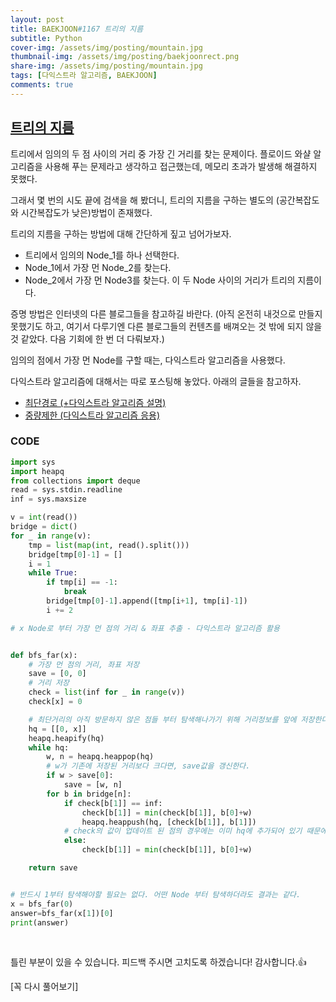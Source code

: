 ```yaml
---
layout: post
title: BAEKJOON#1167 트리의 지름
subtitle: Python
cover-img: /assets/img/posting/mountain.jpg
thumbnail-img: /assets/img/posting/baekjoonrect.png
share-img: /assets/img/posting/mountain.jpg
tags: [다익스트라 알고리즘, BAEKJOON]
comments: true
---
```


## [트리의 지름](https://www.acmicpc.net/problem/1167)

트리에서 임의의 두 점 사이의 거리 중 가장 긴 거리를 찾는 문제이다.
플로이드 와샬 알고리즘을 사용해 푸는 문제라고 생각하고 접근했는데, 메모리 초과가 발생해 해결하지 못했다.

그래서 몇 번의 시도 끝에 검색을 해 봤더니, 트리의 지름을 구하는 별도의 (공간복잡도와 시간복잡도가 낮은)방법이 존재했다.

트리의 지름을 구하는 방법에 대해 간단하게 짚고 넘어가보자.

- 트리에서 임의의 Node_1를 하나 선택한다.
- Node_1에서 가장 먼 Node_2를 찾는다.
- Node_2에서 가장 먼 Node3를 찾는다. 이 두 Node 사이의 거리가 트리의 지름이다.

증명 방법은 인터넷의 다른 블로그들을 참고하길 바란다.
(아직 온전히 내것으로 만들지 못했기도 하고, 여기서 다루기엔 다른 블로그들의 컨텐츠를 배껴오는 것 밖에 되지 않을것 같았다. 다음 기회에 한 번 더 다뤄보자.)

임의의 점에서 가장 먼 Node를 구할 때는, 다익스트라 알고리즘을 사용했다.

다익스트라 알고리즘에 대해서는 따로 포스팅해 놓았다.
아래의 글들을 참고하자.

- [최단경로 (+다익스트라 알고리즘 설명)](https://youseop.github.io/2020-10-19-BAEKJOON-1753%EC%B5%9C%EB%8B%A8%EA%B2%BD%EB%A1%9C/)
- [중량제한 (다익스트라 알고리즘 응용)](https://youseop.github.io/2020-11-05-BAEKJOON-1939_%EC%A4%91%EB%9F%89%EC%A0%9C%ED%95%9C/)

### CODE

```python
import sys
import heapq
from collections import deque
read = sys.stdin.readline
inf = sys.maxsize

v = int(read())
bridge = dict()
for _ in range(v):
    tmp = list(map(int, read().split()))
    bridge[tmp[0]-1] = []
    i = 1
    while True:
        if tmp[i] == -1:
            break
        bridge[tmp[0]-1].append([tmp[i+1], tmp[i]-1])
        i += 2

# x Node로 부터 가장 먼 점의 거리 & 좌표 추출 - 다익스트라 알고리즘 활용


def bfs_far(x):
    # 가장 먼 점의 거리, 좌표 저장
    save = [0, 0]
    # 거리 저장
    check = list(inf for _ in range(v))
    check[x] = 0

    # 최단거리의 아직 방문하지 않은 점들 부터 탐색해나가기 위해 거리정보를 앞에 저장한다.
    hq = [[0, x]]
    heapq.heapify(hq)
    while hq:
        w, n = heapq.heappop(hq)
        # w가 기존에 저장된 거리보다 크다면, save값을 갱신한다.
        if w > save[0]:
            save = [w, n]
        for b in bridge[n]:
            if check[b[1]] == inf:
                check[b[1]] = min(check[b[1]], b[0]+w)
                heapq.heappush(hq, [check[b[1]], b[1]])
            # check의 값이 업데이트 된 점의 경우에는 이미 hq에 추가되어 있기 때문에 다시 추가하지 않는다.
            else:
                check[b[1]] = min(check[b[1]], b[0]+w)

    return save


# 반드시 1부터 탐색해야할 필요는 없다. 어떤 Node 부터 탐색하더라도 결과는 같다.
x = bfs_far(0)
answer=bfs_far(x[1])[0]
print(answer)
```

<br>

틀린 부분이 있을 수 있습니다. 피드백 주시면 고치도록 하겠습니다!
감사합니다.👍

[꼭 다시 풀어보기]
<br>
<br>
